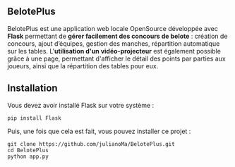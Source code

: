 ## BelotePlus
BelotePlus est une application web locale OpenSource développée avec **Flask** permettant de **gérer facilement des concours de belote** : création de concours, ajout d’équipes, gestion des manches, répartition automatique sur les tables. 
L'**utilisation d'un vidéo-projecteur** est également possible grâce à une page, permettant d'afficher le détail des points par parties aux joueurs, ainsi que la répartition des tables pour eux.

## Installation
Vous devez avoir installé Flask sur votre système :
```
pip install Flask
```
Puis, une fois que cela est fait, vous pouvez installer ce projet :
```
git clone https://github.com/julianoMa/BelotePlus.git
cd BelotePlus
python app.py
```